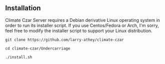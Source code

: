 ## Installation

Climate Czar Server requires a Debian derivative Linux operating system in order to run its installer script. If you use Centos/Fedora or Arch, I'm sorry, feel free to modify the installer script to support your Linux distribution.

`git clone https://github.com/larry-athey/climate-czar`

`cd climate-czar/Undercarriage`

`./install.sh`
